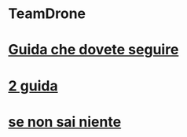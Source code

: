 # TeamDrone

# [Guida che dovete seguire](https://www.sitepoint.com/git-for-beginners/)
# [2 guida](https://juristr.com/blog/2013/04/git-explained/)
# [se non sai niente](http://blog.udacity.com/2015/06/a-beginners-git-github-tutorial.html)
